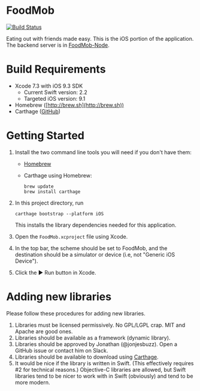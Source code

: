 # FoodMob
[![Build Status](https://travis-ci.org/FoodMob/FoodMob-iOS.svg?branch=master)](https://travis-ci.org/FoodMob/FoodMob-iOS)

Eating out with friends made easy.  This is the iOS portion of the application.  The backend server is in [FoodMob-Node](https://github.com/FoodMob/FoodMob-Node).

# Build Requirements
* Xcode 7.3 with iOS 9.3 SDK
    * Current Swift version: 2.2
    * Targeted iOS version: 9.1
* Homebrew ([http://brew.sh](http://brew.sh))
* Carthage ([GitHub](https://github.com/Carthage/Carthage))

# Getting Started
1. Install the two command line tools you will need if you don't have them:

    * [Homebrew](http://brew.sh)
    * Carthage using Homebrew:

        ```
        brew update
        brew install carthage
        ```

2. In this project directory, run

    ```
    carthage bootstrap --platform iOS
    ```
    
    This installs the library dependencies needed for this application.
3. Open the `FoodMob.xcproject` file using Xcode.
4. In the top bar, the scheme should be set to FoodMob, and the destination should be a simulator or device (i.e, not "Generic iOS Device").
5. Click the ▶️ Run button in Xcode.

# Adding new libraries
Please follow these procedures for adding new libraries.

1. Libraries must be licensed permissively.  No GPL/LGPL crap.  MIT and Apache are good ones.
2. Libraries should be available as a framework (dynamic library).
4. Libraries should be approved by Jonathan (@jonjesbuzz).  Open a GitHub issue or contact him on Slack.
5. Libraries should be available to download using [Carthage](https://github.com/Carthage/Carthage).
5. It would be nice if the library is written in Swift. (This effectively requires #2 for technical reasons.)  Objective-C libraries are allowed, but Swift libraries tend to be nicer to work with in Swift (obviously) and tend to be more modern.

